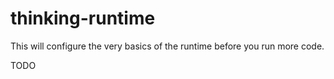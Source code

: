 # thinking-runtime

This will configure the very basics of the runtime before you run more code.

TODO